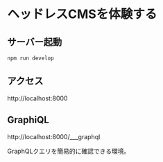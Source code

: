 # ヘッドレスCMSを体験する

## サーバー起動

`npm run develop`

## アクセス

http://localhost:8000

## GraphiQL

http://localhost:8000/___graphql

GraphQLクエリを簡易的に確認できる環境。